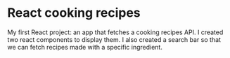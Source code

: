 # React cooking recipes

My first React project: an app that fetches a cooking recipes API. I created two react components to display them. I also created a search bar so that we can fetch recipes made with a specific ingredient.
